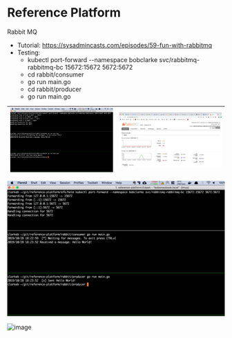 # Reference Platform
Rabbit MQ 
* Tutorial: https://sysadmincasts.com/episodes/59-fun-with-rabbitmq
* Testing:
  * kubectl port-forward --namespace bobclarke svc/rabbitmq-rabbitmq-bc 15672:15672 5672:5672
  * cd rabbit/consumer
  * go run main.go
  * cd rabbit/producer
  * go run main.go
  
| ![image](rabbit/images/testing1.png)|![image](rabbit/images/console.png)|
|---|---|

![image](rabbit/images/testing1.png)

![image](https://docs.google.com/drawings/d/e/2PACX-1vQek78qhp8iu5PakFdCOzUDOiYI2aQvjH9aIGX7C_PBJd6tK4-p4YSo5I3x0k1sLQVk11oa6xAO1KaR/pub?w=2108&h=1088)
